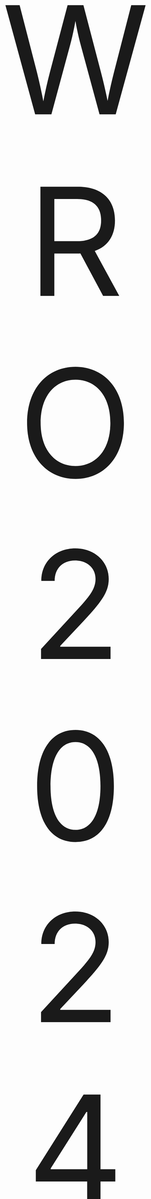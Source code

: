<p align="center">
  <span style="font-size: 480px;">WRO 2024 Future Engineer</span>
</p>

<p align="center">
  <img src="https://ybrobot.club/image/YB%20Robot%20logo.png" alt="YB Robot Logo" width="300" height="250">
</p>

---

## <span style="font-size: 300px;">Portion 1: Insights into our team</span>
